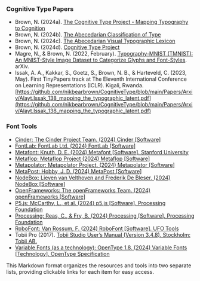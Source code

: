 
### Cognitive Type Papers

- Brown, N. (2024a). [The Cognitive Type Project - Mapping Typography to Cognition](https://github.com/nikbearbrown/CognitiveType/tree/main/Papers/The_Cognitive_Type_Project_Mapping_Typography_to_Cognition)
- Brown, N. (2024b). [The Abecedarian Classification of Type](https://github.com/nikbearbrown/CognitiveType/tree/main/Papers/The_Abecedarian_Classification_of_Type)
- Brown, N. (2024c). [The Abecedarian Visual Typographic Lexicon](https://github.com/nikbearbrown/CognitiveType/tree/main/Papers/The_Abecedarian_Visual_Typographic_Lexicon)
- Brown, N. (2024d). [Cognitive Type Project](https://github.com/nikbearbrown/CognitiveType/)
- Magre, N., & Brown, N. (2022, February). [Typography-MNIST (TMNIST): An MNIST-Style Image Dataset to Categorize Glyphs and Font-Styles](http://arxiv.org/abs/2202.08112). arXiv.
- Issak, A. A., Kakkar, S., Goetz, S., Brown, N. B., & Harteveld, C. (2023, May). First TinyPapers track at The Eleventh International Conference on Learning Representations (ICLR). Kigali, Rwanda. [https://github.com/nikbearbrown/CognitiveType/blob/main/Papers/Arxiv/Alayt.Issak_138_mapping_the_typographic_latent.pdf](https://github.com/nikbearbrown/CognitiveType/blob/main/Papers/Arxiv/Alayt.Issak_138_mapping_the_typographic_latent.pdf)  

### Font Tools

- [Cinder: The Cinder Project Team. (2024) Cinder [Software]](https://libcinder.org/)
- [FontLab: FontLab Ltd. (2024) FontLab [Software]](https://www.fontlab.com/)
- [Metafont: Knuth, D. E. (2024) Metafont [Software]. Stanford University](https://ctan.org/pkg/metafont?lang=en)
- [Metaflop: Metaflop Project (2024) Metaflop [Software]](http://www.metaflop.com/)
- [Metapolator: Metapolator Project. (2024) Metapolator [Software]](http://metapolator.com/)
- [MetaPost: Hobby, J. D. (2024) MetaPost [Software]](https://tug.org/metapost.html)
- [NodeBox: Lieven van Velthoven and Frederik De Bleser. (2024) NodeBox [Software]](https://www.nodebox.net/)
- [OpenFrameworks: The openFrameworks Team. (2024) openFrameworks [Software]](https://openframeworks.cc/)
- [P5.js: McCarthy, L., et al. (2024) p5.js [Software]. Processing Foundation](https://p5js.org/)
- [Processing: Reas, C., & Fry, B. (2024) Processing [Software]. Processing Foundation](https://processing.org/)
- [RoboFont: Van Rossum, F. (2024) RoboFont [Software]. UFO Tools](https://robofont.com/)
- Tobii Pro (2017). [Tobii Studio User’s Manual (Version 3.4.8). Stockholm: Tobii AB.](https://www.tobiipro.com/)
- [Variable Fonts (as a technology): OpenType 1.8. (2024) Variable Fonts [Technology]. OpenType Specification](https://learn.microsoft.com/en-us/typography/opentype/otspec180/)

This Markdown format organizes the resources and tools into two separate lists, providing clickable links for each item for easy access.
